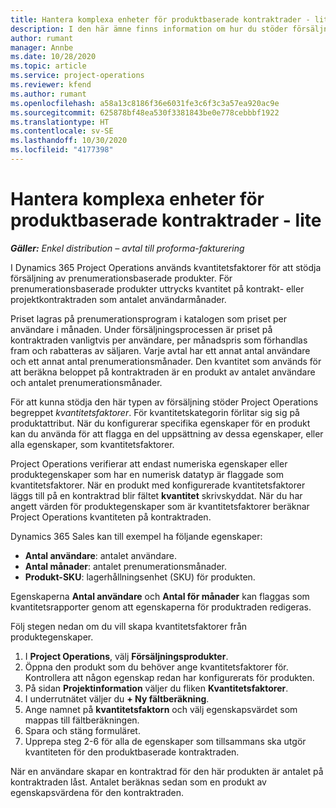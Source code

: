 ```yaml
---
title: Hantera komplexa enheter för produktbaserade kontraktrader - lite
description: I den här ämne finns information om hur du stöder försäljning av prenumerationsprodukter.
author: rumant
manager: Annbe
ms.date: 10/28/2020
ms.topic: article
ms.service: project-operations
ms.reviewer: kfend
ms.author: rumant
ms.openlocfilehash: a58a13c8186f36e6031fe3c6f3c3a57ea920ac9e
ms.sourcegitcommit: 625878bf48ea530f3381843be0e778cebbbf1922
ms.translationtype: HT
ms.contentlocale: sv-SE
ms.lasthandoff: 10/30/2020
ms.locfileid: "4177398"
---
```

# <a name="manage-complex-units-for-product-based-contract-lines---lite"></a>Hantera komplexa enheter för produktbaserade kontraktrader - lite

_**Gäller:** Enkel distribution – avtal till proforma-fakturering_

I Dynamics 365 Project Operations används kvantitetsfaktorer för att stödja försäljning av prenumerationsbaserade produkter. För prenumerationsbaserade produkter uttrycks kvantitet på kontrakt- eller projektkontraktraden som antalet användarmånader.

Priset lagras på prenumerationsprogram i katalogen som priset per användare i månaden. Under försäljningsprocessen är priset på kontraktraden vanligtvis per användare, per månadspris som förhandlas fram och rabatteras av säljaren. Varje avtal har ett annat antal användare och ett annat antal prenumerationsmånader. Den kvantitet som används för att beräkna beloppet på kontraktraden är en produkt av antalet användare och antalet prenumerationsmånader.

För att kunna stödja den här typen av försäljning stöder Project Operations begreppet *kvantitetsfaktorer*. För kvantitetskategorin förlitar sig sig på produktattribut. När du konfigurerar specifika egenskaper för en produkt kan du använda för att flagga en del uppsättning av dessa egenskaper, eller alla egenskaper, som kvantitetsfaktorer.

Project Operations verifierar att endast numeriska egenskaper eller produktegenskaper som har en numerisk datatyp är flaggade som kvantitetsfaktorer. När en produkt med konfigurerade kvantitetsfaktorer läggs till på en kontraktrad blir fältet **kvantitet** skrivskyddat. När du har angett värden för produktegenskaper som är kvantitetsfaktorer beräknar Project Operations kvantiteten på kontraktraden.

Dynamics 365 Sales kan till exempel ha följande egenskaper:

- **Antal användare**: antalet användare.
- **Antal månader**: antalet prenumerationsmånader.
- **Produkt-SKU**: lagerhållningsenhet (SKU) för produkten.

Egenskaperna **Antal användare** och **Antal för månader** kan flaggas som kvantitetsrapporter genom att egenskaperna för produktraden redigeras.

Följ stegen nedan om du vill skapa kvantitetsfaktorer från produktegenskaper.

1. I **Project Operations**, välj **Försäljningsprodukter**.
2. Öppna den produkt som du behöver ange kvantitetsfaktorer för. Kontrollera att någon egenskap redan har konfigurerats för produkten.
3. På sidan **Projektinformation** väljer du fliken **Kvantitetsfaktorer**.
4. I underrutnätet väljer du **+ Ny fältberäkning**.
5. Ange namnet på **kvantitetsfaktorn** och välj egenskapsvärdet som mappas till fältberäkningen.
6. Spara och stäng formuläret.
7. Upprepa steg 2-6 för alla de egenskaper som tillsammans ska utgör kvantiteten för den produktbaserade kontraktraden.

När en användare skapar en kontraktrad för den här produkten är antalet på kontraktraden låst. Antalet beräknas sedan som en produkt av egenskapsvärdena för den kontraktraden.
